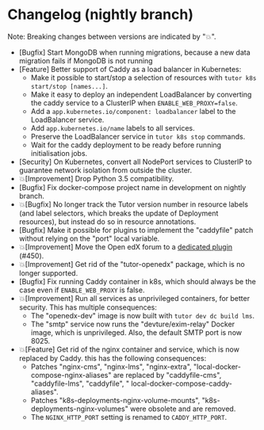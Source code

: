 # Changelog (nightly branch)

Note: Breaking changes between versions are indicated by "💥".

- [Bugfix] Start MongoDB when running migrations, because a new data migration fails if MongoDB is not running
- [Feature] Better support of Caddy as a load balancer in Kubernetes:
  - Make it possible to start/stop a selection of resources with ``tutor k8s start/stop [names...]``.
  - Make it easy to deploy an independent LoadBalancer by converting the caddy service to a ClusterIP when ``ENABLE_WEB_PROXY=false``.
  - Add a ``app.kubernetes.io/component: loadbalancer`` label to the LoadBalancer service.
  - Add ``app.kubernetes.io/name`` labels to all services.
  - Preserve the LoadBalancer service in ``tutor k8s stop`` commands.
  - Wait for the caddy deployment to be ready before running initialisation jobs.
- [Security] On Kubernetes, convert all NodePort services to ClusterIP to guarantee network isolation from outside the cluster.
- 💥[Improvement] Drop Python 3.5 compatibility.
- [Bugfix] Fix docker-compose project name in development on nightly branch.
- 💥[Bugfix] No longer track the Tutor version number in resource labels (and label selectors, which breaks the update of Deployment resources), but instead do so in resource annotations.
- [Bugfix] Make it possible for plugins to implement the "caddyfile" patch without relying on the "port" local variable.
- 💥[Improvement] Move the Open edX forum to a [dedicated plugin](https://github.com/overhangio/tutor-forum/) (#450).
- 💥[Improvement] Get rid of the "tutor-openedx" package, which is no longer supported.
- [Bugfix] Fix running Caddy container in k8s, which should always be the case even if `ENABLE_WEB_PROXY` is false.
- 💥[Improvement] Run all services as unprivileged containers, for better security. This has multiple consequences:
  - The "openedx-dev" image is now built with `tutor dev dc build lms`.
  - The "smtp" service now runs the "devture/exim-relay" Docker image, which is unprivileged. Also, the default SMTP port is now 8025.
- 💥[Feature] Get rid of the nginx container and service, which is now replaced by Caddy. this has the following consequences:
    - Patches "nginx-cms", "nginx-lms", "nginx-extra", "local-docker-compose-nginx-aliases" are replaced by "caddyfile-cms", "caddyfile-lms", "caddyfile", " local-docker-compose-caddy-aliases".
    - Patches "k8s-deployments-nginx-volume-mounts", "k8s-deployments-nginx-volumes" were obsolete and are removed.
    - The `NGINX_HTTP_PORT` setting is renamed to `CADDY_HTTP_PORT`.
